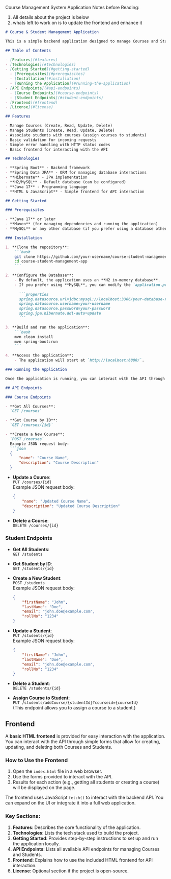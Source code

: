 Course Management System Application
Notes before Reading:
1. All details about the project is below
2. whats left to work on is to update the frontend and enhance it 


```markdown
# Course & Student Management Application

This is a simple backend application designed to manage Courses and Students. It includes RESTful API endpoints for CRUD (Create, Read, Update, Delete) operations on both entities. The application is built using **Spring Boot**, **Java**, and **Spring Data JPA** for interacting with a relational database.

## Table of Contents

- [Features](#features)
- [Technologies](#technologies)
- [Getting Started](#getting-started)
  - [Prerequisites](#prerequisites)
  - [Installation](#installation)
  - [Running the Application](#running-the-application)
- [API Endpoints](#api-endpoints)
  - [Course Endpoints](#course-endpoints)
  - [Student Endpoints](#student-endpoints)
- [Frontend](#frontend)
- [License](#license)

## Features

- Manage Courses (Create, Read, Update, Delete)
- Manage Students (Create, Read, Update, Delete)
- Associate students with courses (assign courses to students)
- Basic validation for incoming requests
- Simple error handling with HTTP status codes
- Basic frontend for interacting with the API

## Technologies

- **Spring Boot** - Backend framework
- **Spring Data JPA** - ORM for managing database interactions
- **Hibernate** - JPA implementation
- **H2/MySQL** - Default database (can be configured)
- **Java 17** - Programming language
- **HTML & JavaScript** - Simple frontend for API interaction

## Getting Started

### Prerequisites

- **Java 17** or later
- **Maven** (for managing dependencies and running the application)
- **MySQL** or any other database (if you prefer using a database other than H2)

### Installation

1. **Clone the repository**:
    ```bash
    git clone https://github.com/your-username/course-student-management-app.git
    cd course-student-management-app
    ```

2. **Configure the Database**:
    - By default, the application uses an **H2 in-memory database**.
    - If you prefer using **MySQL**, you can modify the `application.properties` file:
    
      ```properties
      spring.datasource.url=jdbc:mysql://localhost:3306/your-database-name
      spring.datasource.username=your-username
      spring.datasource.password=your-password
      spring.jpa.hibernate.ddl-auto=update
      ```

3. **Build and run the application**:
    ```bash
    mvn clean install
    mvn spring-boot:run
    ```

4. **Access the application**:
    - The application will start at `http://localhost:8080/`.

### Running the Application

Once the application is running, you can interact with the API through any HTTP client (like Postman or Curl) or via the **basic HTML frontend** included.

## API Endpoints

### Course Endpoints

- **Get All Courses**:  
  `GET /courses`

- **Get Course by ID**:  
  `GET /courses/{id}`

- **Create a New Course**:  
  `POST /courses`  
  Example JSON request body:
  ```json
  {
      "name": "Course Name",
      "description": "Course Description"
  }
  ```

- **Update a Course**:  
  `PUT /courses/{id}`  
  Example JSON request body:
  ```json
  {
      "name": "Updated Course Name",
      "description": "Updated Course Description"
  }
  ```

- **Delete a Course**:  
  `DELETE /courses/{id}`

### Student Endpoints

- **Get All Students**:  
  `GET /students`

- **Get Student by ID**:  
  `GET /students/{id}`

- **Create a New Student**:  
  `POST /students`  
  Example JSON request body:
  ```json
  {
      "firstName": "John",
      "lastName": "Doe",
      "email": "john.doe@example.com",
      "rollNo": "1234"
  }
  ```

- **Update a Student**:  
  `PUT /students/{id}`  
  Example JSON request body:
  ```json
  {
      "firstName": "John",
      "lastName": "Doe",
      "email": "john.doe@example.com",
      "rollNo": "1234"
  }
  ```

- **Delete a Student**:  
  `DELETE /students/{id}`

- **Assign Course to Student**:  
  `PUT /students/addCourse/{studentId}?courseid={courseId}`  
  (This endpoint allows you to assign a course to a student.)

## Frontend

A **basic HTML frontend** is provided for easy interaction with the application. You can interact with the API through simple forms that allow for creating, updating, and deleting both Courses and Students.

### How to Use the Frontend

1. Open the `index.html` file in a web browser.
2. Use the forms provided to interact with the API.
3. Results for each action (e.g., getting all students or creating a course) will be displayed on the page.

The frontend uses JavaScript `fetch()` to interact with the backend API. You can expand on the UI or integrate it into a full web application.



### Key Sections:
1. **Features**: Describes the core functionality of the application.
2. **Technologies**: Lists the tech stack used to build the project.
3. **Getting Started**: Provides step-by-step instructions to set up and run the application locally.
4. **API Endpoints**: Lists all available API endpoints for managing Courses and Students.
5. **Frontend**: Explains how to use the included HTML frontend for API interaction.
6. **License**: Optional section if the project is open-source.
